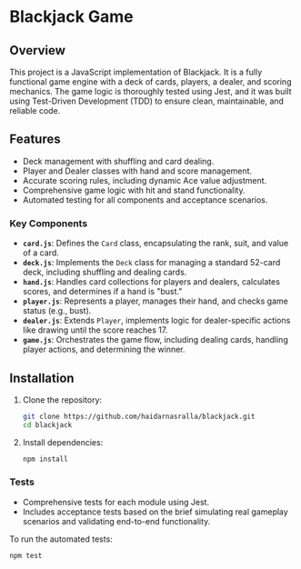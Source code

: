 # Blackjack Game

## Overview

This project is a JavaScript implementation of Blackjack. It is a fully functional game engine with a deck of cards, players, a dealer, and scoring mechanics. The game logic is thoroughly tested using Jest, and it was built using Test-Driven Development (TDD) to ensure clean, maintainable, and reliable code.

## Features

- Deck management with shuffling and card dealing.
- Player and Dealer classes with hand and score management.
- Accurate scoring rules, including dynamic Ace value adjustment.
- Comprehensive game logic with hit and stand functionality.
- Automated testing for all components and acceptance scenarios.

### Key Components

- **`card.js`**: Defines the `Card` class, encapsulating the rank, suit, and value of a card.
- **`deck.js`**: Implements the `Deck` class for managing a standard 52-card deck, including shuffling and dealing cards.
- **`hand.js`**: Handles card collections for players and dealers, calculates scores, and determines if a hand is "bust."
- **`player.js`**: Represents a player, manages their hand, and checks game status (e.g., bust).
- **`dealer.js`**: Extends `Player`, implements logic for dealer-specific actions like drawing until the score reaches 17.
- **`game.js`**: Orchestrates the game flow, including dealing cards, handling player actions, and determining the winner.

## Installation

1. Clone the repository:

   ```bash
   git clone https://github.com/haidarnasralla/blackjack.git
   cd blackjack
   ```

2. Install dependencies:

   ```bash
   npm install
   ```

### Tests

- Comprehensive tests for each module using Jest.
- Includes acceptance tests based on the brief simulating real gameplay scenarios and validating end-to-end functionality.

To run the automated tests:

```bash
npm test
```
